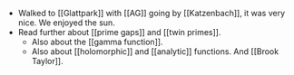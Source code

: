 - Walked to [[Glattpark]] with [[AG]] going by [[Katzenbach]], it was very nice. We enjoyed the sun.
- Read further about [[prime gaps]] and [[twin primes]].
  - Also about the [[gamma function]].
  - Also about [[holomorphic]] and [[analytic]] functions. And [[Brook Taylor]].
